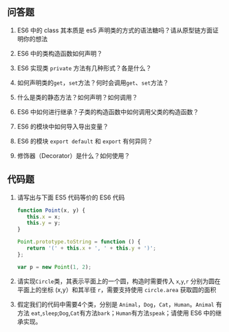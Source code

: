 ## 问答题

1. ES6 中的 class 其本质是 es5 声明类的方式的语法糖吗？请从原型链方面证明你的想法

   >
   >
   >

2. ES6 中的类构造函数如何声明？

   >
   >
   >

3. ES6 实现类 `private` 方法有几种形式？各是什么？

   > 

4. 如何声明类的`get`，`set`方法？何时会调用`get`、`set`方法？

   > 

5. 什么是类的静态方法？如何声明？如何调用？

   > 

6. ES6 中如何进行继承？子类的构造函数中如何调用父类的构造函数？

   > 

7. ES6 的模块中如何导入导出变量？

   > 

8. ES6 的模块 `export default` 和 `export` 有何异同？

   > 

9. 修饰器（Decorator）是什么？如何使用？

   > 

## 代码题

1. 请写出与下面 ES5 代码等价的 ES6 代码

   ```javascript
   function Point(x, y) {
      this.x = x;
      this.y = y;
   }
   
   Point.prototype.toString = function () {
      return '(' + this.x + ', ' + this.y + ')';
   };
   
   var p = new Point(1, 2);
   ```

2. 请实现`Circle`类，其表示平面上的一个圆，构造时需要传入 `x`,`y`,`r` 分别为圆在平面上的坐标 (x,y）和其半径 `r`，需要支持使用 `circle.area` 获取圆的面积

3. 假定我们的代码中需要4个类，分别是 `Animal`，`Dog`，`Cat`，`Human`。`Animal` 有方法 `eat`,`sleep`;`Dog`,`Cat`有方法`bark`；`Human`有方法`speak`；请使用 ES6 中的继承实现。